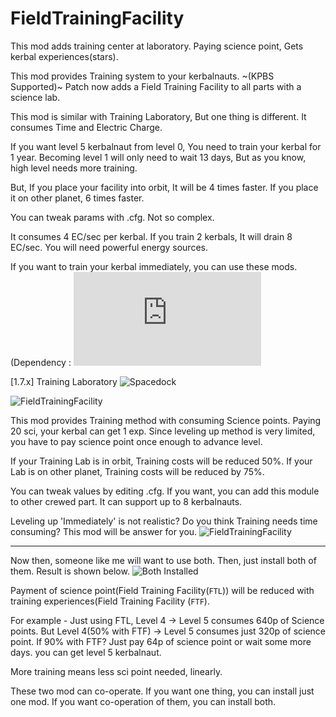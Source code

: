 # FieldTrainingFacility
 This mod adds training center at laboratory. Paying science point, Gets kerbal experiences(stars).
 
This mod provides Training system to your kerbalnauts.
~(KPBS Supported)~ Patch now adds a Field Training Facility to all parts with a science lab.

This mod is similar with Training Laboratory, But one thing is different. It consumes Time and Electric Charge.

If you want level 5 kerbalnaut from level 0, You need to train your kerbal for 1 year. Becoming level 1 will only need to wait 13 days, But as you know, high level needs more training.

But, If you place your facility into orbit, It will be 4 times faster.
If you place it on other planet, 6 times faster.

You can tweak params with .cfg. Not so complex.

It consumes 4 EC/sec per kerbal. If you train 2 kerbals, It will drain 8 EC/sec. You will need powerful energy sources. 

If you want to train your kerbal immediately, you can use these mods.
(Dependency : ![Module Manager](http://forum.kerbalspaceprogram.com/index.php?/topic/50533-12-*)

[1.7.x] Training Laboratory
![Spacedock](http://spacedock.info/mod/978)

![FieldTrainingFacility](https://i.imgur.com/IA449bT.png)

This mod provides Training method with consuming Science points.
Paying 20 sci, your kerbal can get 1 exp. Since leveling up method is very limited, you have to pay science point once enough to advance level.

If your Training Lab is in orbit, Training costs will be reduced 50%.
If your Lab is on other planet, Training costs will be reduced by 75%.

You can tweak values by editing .cfg. If you want, you can add this module to other crewed part. It can support up to 8 kerbalnauts.

 

Leveling up 'Immediately' is not realistic? Do you think Training needs time consuming? This mod will be answer for you. ![FieldTrainingFacility](https://github.com/zer0Kerbal/FieldTrainingFacility)

---
 Now then, someone like me will want to use both.
Then, just install both of them. Result is shown below.
![Both Installed](https://i.imgur.com/FoeIXB6.png)

Payment of science point(Field Training Facility(`FTL`)) will be reduced with training experiences(Field Training Facility (`FTF`).

For example - 
Just using FTL, Level 4 -> Level 5 consumes 640p of Science points.
But Level 4(50% with FTF) -> Level 5 consumes just 320p of science point.
If 90% with FTF? Just pay 64p of science point or wait some more days. you can get level 5 kerbalnaut.

More training means less sci point needed, linearly.

These two mod can co-operate. If you want one thing, you can install just one mod. If you want co-operation of them, you can install both. 

